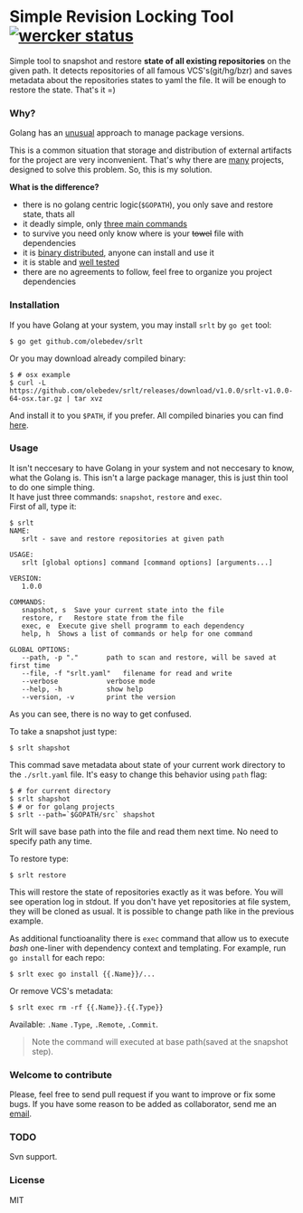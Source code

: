 # Simple Revision Locking Tool [![wercker status](https://app.wercker.com/status/2205aafe44b9890ae9483913d95ed689/s "wercker status")](https://app.wercker.com/project/bykey/2205aafe44b9890ae9483913d95ed689)

Simple tool to snapshot and restore **state of all existing repositories** on the given path. It detects repositories of all famous VCS's(git/hg/bzr) and saves metadata about the repositories states to yaml the file. It will be enough to restore the state. That's it =)

### Why?
Golang has an [unusual](http://golang.org/doc/faq#get_version) approach to manage package versions. 

This is a common situation that storage and distribution of external artifacts for the project are very inconvenient. That's why there are [many](https://code.google.com/p/go-wiki/wiki/PackageManagementTools) projects, designed to solve this problem. So, this is my solution.

**What is the difference?**

- there is no golang centric logic(`$GOPATH`), you only save and restore  state, thats all
- it deadly simple, only [three main commands](#usage)
- to survive you need only know where is your ~~towel~~ file with dependencies
- it is [binary distributed](https://github.com/olebedev/srlt/releases/), anyone can install and use it
- it is stable and [well tested](https://app.wercker.com/project/bykey/16ab277aafad959b674654a1fbc3ce9e)
- there are no agreements to follow, feel free to organize you project dependencies

### Installation

If you have Golang at your system, you may install `srlt` by `go get` tool:   
```
$ go get github.com/olebedev/srlt
```

Or you may download already compiled binary:

```
$ # osx example
$ curl -L https://github.com/olebedev/srlt/releases/download/v1.0.0/srlt-v1.0.0-64-osx.tar.gz | tar xvz
```

And install it to you `$PATH`, if you prefer.
All compiled binaries you can find [here](https://github.com/olebedev/srlt/releases/).

### Usage
It isn't neccesary to have Golang in your system and not neccesary to know, what the Golang is. This isn't a large package manager, this is just thin tool to do one simple thing.    
It have just three commands: `snapshot`, `restore` and `exec`.   
First of all, type it:

```
$ srlt
NAME:
   srlt - save and restore repositories at given path

USAGE:
   srlt [global options] command [command options] [arguments...]
   
VERSION:
   1.0.0
   
COMMANDS:
   snapshot, s	Save your current state into the file
   restore, r	Restore state from the file
   exec, e	Execute give shell programm to each dependency
   help, h	Shows a list of commands or help for one command
   
GLOBAL OPTIONS:
   --path, -p "."		path to scan and restore, will be saved at first time
   --file, -f "srlt.yaml"	filename for read and write
   --verbose			verbose mode
   --help, -h			show help
   --version, -v		print the version
```

As you can see, there is no way to get confused.

To take a snapshot just type:

```
$ srlt shapshot
```

This commad save metadata about state of your current work directory to the `./srlt.yaml` file. It's easy to change this behavior using `path` flag:

```
$ # for current directory
$ srlt shapshot
$ # or for golang projects
$ srlt --path=`$GOPATH/src` shapshot 
```
Srlt will save base path into the file and read them next time. No need to specify path any time.

To restore type:

```
$ srlt restore
```

This will restore the state of repositories exactly as it was before. You will see operation log in stdout. If you don't have yet repositories at file system, they will be cloned as usual. It is possible to change path like in the previous example.

As additional functioanality there is `exec` command that allow us to execute _bash_ one-liner with dependency context and templating. For example, run `go install` for each repo:

```
$ srlt exec go install {{.Name}}/...
```

Or remove VCS's metadata:

```
$ srlt exec rm -rf {{.Name}}.{{.Type}}
```

Available: `.Name` `.Type`, `.Remote`, `.Commit`.  
> Note the command will executed at base path(saved at the snapshot step).


### Welcome to contribute

Please, feel free to send pull request if you want to improve or fix some bugs. If you have some reason  to be added as collaborator, send me an [email](mailto:oolebedev@gmail.com?subject=srlt).

### TODO
Svn support.

### License
MIT

